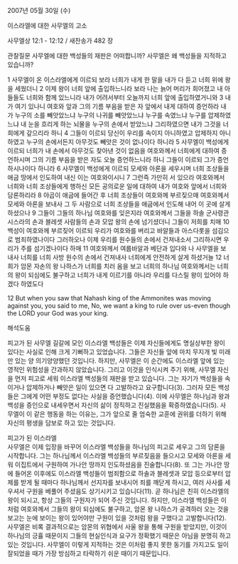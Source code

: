 2007년 05월 30일 (수)

이스라엘에 대한 사무엘의 고소



사무엘상 12:1 - 12:12 / 새찬송가 482 장


관찰질문
사무엘에 대한 백성들의 재판은 어떠합니까?
사무엘은 왜 백성들을 지적하고 있습니까?

1 사무엘이 온 이스라엘에게 이르되 보라 너희가 내게 한 말을 내가 다 듣고 너희 위에 왕을 세웠더니 2 이제 왕이 너희 앞에 출입하느니라 보라 나는 늙어 머리가 희어졌고 내 아들들도 너희와 함께 있느니라 내가 어려서부터 오늘까지 너희 앞에 출입하였거니와 3 내가 여기 있나니 여호와 앞과 그의 기름 부음을 받은 자 앞에서 내게 대하여 증언하라 내가 누구의 소를 빼앗았느냐 누구의 나귀를 빼앗았느냐 누구를 속였느냐 누구를 압제하였느냐 내 눈을 흐리게 하는 뇌물을 누구의 손에서 받았느냐 그리하였으면 내가 그것을 너희에게 갚으리라 하니 4 그들이 이르되 당신이 우리를 속이지 아니하였고 압제하지 아니하였고 누구의 손에서든지 아무것도 빼앗은 것이 없나이다 하니라 5 사무엘이 백성에게 이르되 너희가 내 손에서 아무것도 찾아낸 것이 없음을 여호와께서 너희에게 대하여 증언하시며 그의 기름 부음을 받은 자도 오늘 증언하느니라 하니 그들이 이르되 그가 증언하시나이다 하니라 
6 사무엘이 백성에게 이르되 모세와 아론을 세우시며 너희 조상들을 애굽 땅에서 인도하여 내신 이는 여호와이시니 7 그런즉 가만히 서 있으라 여호와께서 너희와 너희 조상들에게 행하신 모든 공의로운 일에 대하여 내가 여호와 앞에서 너희와 담론하리라 8 야곱이 애굽에 들어간 후 너희 조상들이 여호와께 부르짖으매 여호와께서 모세와 아론을 보내사 그 두 사람으로 너희 조상들을 애굽에서 인도해 내어 이 곳에 살게 하셨으나 9 그들이 그들의 하나님 여호와를 잊은지라 여호와께서 그들을 하솔 군사령관 시스라의 손과 블레셋 사람들의 손과 모압 왕의 손에 넘기셨더니 그들이 저희를 치매 10 백성이 여호와께 부르짖어 이르되 우리가 여호와를 버리고 바알들과 아스다롯을 섬김으로 범죄하였나이다 그러하오나 이제 우리를 원수들의 손에서 건져내소서 그리하시면 우리가 주를 섬기겠나이다 하매 11 여호와께서 여룹바알과 베단과 입다와 나 사무엘을 보내사 너희를 너희 사방 원수의 손에서 건져내사 너희에게 안전하게 살게 하셨거늘 12 너희가 암몬 자손의 왕 나하스가 너희를 치러 옴을 보고 너희의 하나님 여호와께서는 너희의 왕이 되심에도 불구하고 너희가 내게 이르기를 아니라 우리를 다스릴 왕이 있어야 하겠다 하였도다  

12 But when you saw that Nahash king of the Ammonites was moving against you, you said to me, No, we want a king to rule over us-even though the LORD your God was your king.

해석도움





피고가 된 사무엘 
길갈에 모인 이스라엘 백성들은 이제 자신들에게도 명실상부한 왕이 있다는 사실로 인해 크게 기뻐하고 있었습니다. 그들은 자신들 앞에 마치 무지개 빛 미래만 있는 양 의기양양했던 것입니다. 하지만, 사무엘은 이 순간에도 이스라엘 앞에 있는 영적인 위험성을 간과하지 않았습니다. 그리고 이것을 인식시켜 주기 위해, 사무엘 자신을 먼저 피고로 세워 이스라엘 백성들의 재판을 받고 있습니다. 그는 자기가 백성들을 속이거나 압제하거나 빼앗은 일이 있으면 다 고발하라고 요구합니다(3). 그러자 모든 백성들은 그에게 어떤 부정도 없다는 사실을 증언했습니다(4). 이에 사무엘은 하나님과 왕과 백성을 증인으로 내세우면서 자신의 삶이 정직하고 진실했음을 확증하였습니다(5). 사무엘이 이 같은 행동을 하는 이유는, 그가 앞으로 줄 엄숙한 교훈에 권위를 더하기 위해 자신의 평생을 담보로 하고 있는 것입니다. 

피고가 된 이스라엘   
사무엘은 이제 입장을 바꾸어 이스라엘 백성들을 하나님의 피고로 세우고 그의 담론을 시작합니다. 그는 하나님께서 이스라엘 백성들의 부르짖음을 들으시고 모세와 아론을 세워 이집트에서 구원하여 가나안 땅까지 인도하셨음을 진술합니다(8). 또 그는 가나안 땅에 들어온 이후에도 이스라엘 백성들이 범죄함으로 하솔과 블레셋과 모압 등으로부터 압제를 받게 될 때마다 하나님께서 선지자를 보내시어 죄를 깨닫게 하시고, 여러 사사를 세우셔서 구원을 베풀어 주셨음도 상기시키고 있습니다(11). 곧 하나님은 친히 이스라엘의 왕이 되시고, 항상 그들의 구원자가 되어 주신 것입니다. 하지만, 이스라엘 백성들은 이처럼 여호와께서 그들의 왕이 되심에도 불구하고, 암몬 왕 나하스가 공격하러 오는 것을 보고는 눈에 보이는 왕이 있어야만 구원이 있을 것처럼 왕을 구했다고 고발합니다(12). 사무엘은 비록 결과적으로는 암몬의 위협에서 사울 왕을 통해 구원을 받았지만, 이것이 하나님의 긍휼 때문이지 그들의 현실인식과 요구가 정확했기 때문은 아님을 분명히 하고 있는 것입니다. 사무엘이 이렇게 지적하는 것은 이처럼 좋지 못한 동기를 가지고도 일이 잘되었을 때가 가장 방심하고 타락하기 쉬운 때이기 때문입니다.